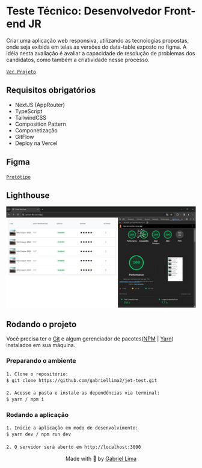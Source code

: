 # Teste Técnico: Desenvolvedor Front-end JR

Criar uma aplicação web responsiva, utilizando as tecnologias propostas, onde seja exibida em telas as versões do data-table exposto no figma.
A idéia nesta avaliação é avaliar a capacidade de resolução de problemas dos candidatos, como também a criatividade nesse processo.

[`Ver Projeto`](https://jet-test-lilac.vercel.app/)

## Requisitos obrigatórios

- NextJS (AppRouter)
- TypeScript
- TailwindCSS
- Composition Pattern
- Componetização
- GitFlow
- Deploy na Vercel

## Figma

[`Protótipo`](https://www.figma.com/file/pXIEbENrC64kRCMbvctXnv/Teste-T%C3%A9cnico-Desenvolvedor-Jr.-Front-End?type=design&node-id=0-1&mode=design)

## Lighthouse

<img src="./public/docs/lighthouse.png" alt="Printscreen of Lighthouse rating" />

## Rodando o projeto

Você precisa ter o [Git](https://git-scm.com/) e algum gerenciador de pacotes([NPM](https://docs.npmjs.com/downloading-and-installing-node-js-and-npm/) | [Yarn](https://classic.yarnpkg.com/lang/en/docs/install)) instalados em sua máquina.

### Preparando o ambiente

```bash
1. Clone o repositório:
$ git clone https://github.com/gabriellima2/jet-test.git

2. Acesse a pasta e instale as dependências via terminal:
$ yarn / npm i
```

### Rodando a aplicação

```bash
1. Inicie a aplicação em modo de desenvolvimento:
$ yarn dev / npm run dev

2. O servidor será aberto em http://localhost:3000
```

<p align="center">Made with 💙 by <a href="https://www.linkedin.com/in/gabriel-lima-860612236">Gabriel Lima</a></p>
